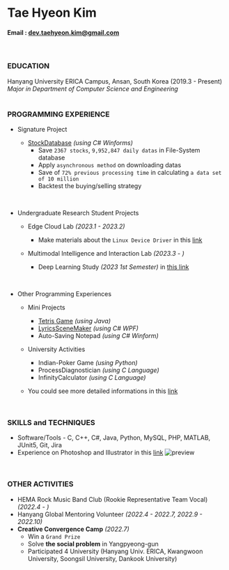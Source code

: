 Tae Hyeon Kim
=====
#### Email : dev.taehyeon.kim@gmail.com
<br/>

### EDUCATION
Hanyang University ERICA Campus, Ansan, South Korea (2019.3 - Present)<br/>
_Major in Department of Computer Science and Engineering_<br/>
<br/>

### PROGRAMMING EXPERIENCE
- Signature Project

  - [StockDatabase](https://github.com/DevTae/StockDatabasePreview) *(using C# Winforms)*
    - Save `2367 stocks`, `9,952,847 daily datas` in File-System database
    - Apply `asynchronous method` on downloading datas
    - Save of `72% previous processing time` in calculating `a data set of 10 million`
    - Backtest the buying/selling strategy

<br/>

- Undergraduate Research Student Projects

  - Edge Cloud Lab *(2023.1 - 2023.2)*
    - Make materials about the `Linux Device Driver` in this [link](https://github.com/DevTae/Linux-Device-Driver)
      
  - Multimodal Intelligence and Interaction Lab *(2023.3 - )*
    - Deep Learning Study *(2023 1st Semester)* in [this link](https://github.com/DevTae/MILab-DeepLearning-Study)

<br/>

- Other Programming Experiences

  - Mini Projects
    - [Tetris Game](https://github.com/DevTae/TetriStyle) *(using Java)*
    - [LyricsSceneMaker](https://github.com/DevTae/LyricsSceneMaker) *(using C# WPF)*
    - Auto-Saving Notepad *(using C# Winform)*

  - University Activities
    - Indian-Poker Game *(using Python)*
    - ProcessDiagnostician *(using C Language)*
    - InfinityCalculator *(using C Language)*
    
  - You could see more detailed informations in this [link](https://github.com/DevTae/DevTae/blob/main/PROJECTS.md)

<br/>

### SKILLS and TECHNIQUES
 - Software/Tools - C, C++, C#, Java, Python, MySQL, PHP, MATLAB, JUnit5, Git, Jira
 - Experience on Photoshop and Illustrator in this [link](https://github.com/DevTae/DesignPortfolio)
 ![preview](https://user-images.githubusercontent.com/55177359/211186492-460fc33f-a2b9-4852-a534-ac27600c025e.png)
<br/> 

### OTHER ACTIVITIES
 - HEMA Rock Music Band Club (Rookie Representative Team Vocal) *(2022.4 - )*
 - Hanyang Global Mentoring Volunteer *(2022.4 - 2022.7, 2022.9 - 2022.10)*
 - **Creative Convergence Camp** *(2022.7)*
   - Win a `Grand Prize`
   - Solve **the social problem** in Yangpyeong-gun
   - Participated 4 University (Hanyang Univ. ERICA, Kwangwoon University, Soongsil University, Dankook University)
